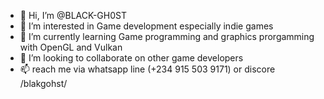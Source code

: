 - 👋 Hi, I’m @BLACK-GH0ST
- 👀 I’m interested in Game development especially indie games
- 🌱 I’m currently learning Game programming and graphics prorgamming with OpenGL and Vulkan
- 💞️ I’m looking to collaborate on other game developers
- 📫 reach me via whatsapp line (+234 915 503 9171) or discore /blakgohst/

<!---
BLACK-GH0ST/BLACK-GH0ST is a ✨ special ✨ repository because its `README.md` (this file) appears on your GitHub profile.
You can click the Preview link to take a look at your changes.
--->
